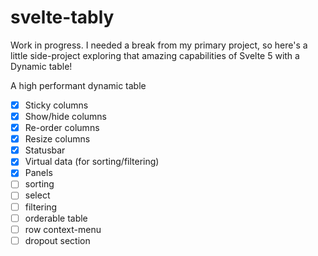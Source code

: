 # svelte-tably

Work in progress. I needed a break from my primary project, so here's a little side-project exploring that amazing capabilities of Svelte 5 with a Dynamic table!

A high performant dynamic table

- [x] Sticky columns
- [x] Show/hide columns
- [x] Re-order columns
- [x] Resize columns
- [x] Statusbar
- [x] Virtual data (for sorting/filtering)
- [x] Panels
- [ ] sorting
- [ ] select
- [ ] filtering
- [ ] orderable table
- [ ] row context-menu
- [ ] dropout section